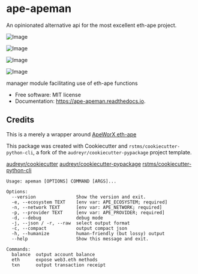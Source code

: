 ape-apeman
==========

An opinionated alternative api for the most excellent eth-ape project.

![Image](https://img.shields.io/github/license/rstms/ape-apeman)

![Image](https://img.shields.io/pypi/v/ape-apeman.svg)

![Image](https://circleci.com/gh/rstms/ape-apeman/tree/master.svg?style=shield)

![Image](https://readthedocs.org/projects/ape-apeman/badge/?version=latest)

manager module facilitating use of eth-ape functions


* Free software: MIT license
* Documentation: https://ape-apeman.readthedocs.io.



Credits
-------

This is a merely a wrapper around [ApeWorX eth-ape](https://github.com/ApeWorX/ape)

This package was created with Cookiecutter and `rstms/cookiecutter-python-cli`, a fork of the `audreyr/cookiecutter-pypackage` project template.

[audreyr/cookiecutter](https://github.com/audreyr/cookiecutter)
[audreyr/cookiecutter-pypackage](https://github.com/audreyr/cookiecutter-pypackage)
[rstms/cookiecutter-python-cli](https://github.com/rstms/cookiecutter-python-cli)
```
Usage: apeman [OPTIONS] COMMAND [ARGS]...

Options:
  --version               Show the version and exit.
  -e, --ecosystem TEXT    [env var: APE_ECOSYSTEM; required]
  -n, --network TEXT      [env var: APE_NETWORK; required]
  -p, --provider TEXT     [env var: APE_PROVIDER; required]
  -d, --debug             debug mode
  -j, --json / -r, --raw  select output format
  -c, --compact           output compact json
  -h, --humanize          human-friendly (but lossy) output
  --help                  Show this message and exit.

Commands:
  balance  output account balance
  eth      expose web3.eth methods
  txn      output transaction receipt
```
